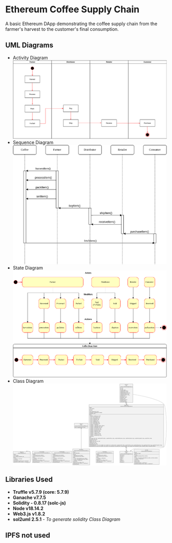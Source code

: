 # Ethereum Coffee Supply Chain

A basic Ethereum DApp demonstrating the coffee supply chain from the farmer's harvest to the customer's final consumption.

## UML Diagrams

- Activity Diagram
![Activity Diagram](./UML/Activity%20Diagram.drawio.png)
- Sequence Diagram
![Sequence Diagram](./UML/Sequence%20Diagram.drawio.png)
- State Diagram
![State Diagram](./UML/State%20Diagram.drawio.png)
- Class Diagram
![Class Diagram](./UML/classDiagram.svg)

## Libraries Used

- **Truffle v5.7.9 (core: 5.7.9)**
- **Ganache v7.7.5**
- **Solidity - 0.8.17 (solc-js)**
- **Node v18.14.2**
- **Web3.js v1.8.2**
- **sol2uml 2.5.1** - _To generate solidity Class Diagram_

## IPFS not used
